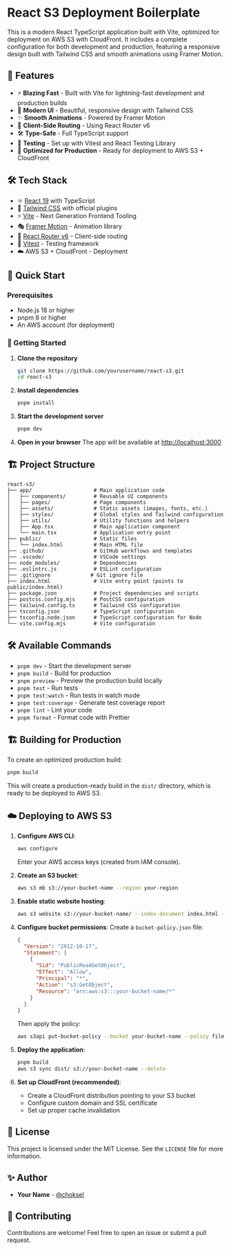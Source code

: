 # React S3 Deployment Boilerplate

This is a modern React TypeScript application built with Vite, optimized for deployment on AWS S3 with CloudFront. It includes a complete configuration for both development and production, featuring a responsive design built with Tailwind CSS and smooth animations using Framer Motion.

## 🚀 Features

- ⚡ **Blazing Fast** - Built with Vite for lightning-fast development and production builds
- 🎨 **Modern UI** - Beautiful, responsive design with Tailwind CSS
- ✨ **Smooth Animations** - Powered by Framer Motion
- 🔄 **Client-Side Routing** - Using React Router v6
- 🛠 **Type-Safe** - Full TypeScript support
- 🧪 **Testing** - Set up with Vitest and React Testing Library
- 🚀 **Optimized for Production** - Ready for deployment to AWS S3 + CloudFront

## 🛠️ Tech Stack

- ⚛️ [React 19](https://reactjs.org/) with TypeScript
- 🎨 [Tailwind CSS](https://tailwindcss.com/) with official plugins
- ⚡ [Vite](https://vitejs.dev/) - Next Generation Frontend Tooling
- 🎭 [Framer Motion](https://www.framer.com/motion/) - Animation library
- 🔄 [React Router v6](https://reactrouter.com/) - Client-side routing
- 🧪 [Vitest](https://vitest.dev/) - Testing framework
- ☁️ AWS S3 + CloudFront - Deployment

## 🚀 Quick Start

### Prerequisites

- Node.js 18 or higher
- pnpm 8 or higher
- An AWS account (for deployment)

### 🚀 Getting Started

1. **Clone the repository**
   ```bash
   git clone https://github.com/yourusername/react-s3.git
   cd react-s3
   ```

2. **Install dependencies**
   ```bash
   pnpm install
   ```

3. **Start the development server**
   ```bash
   pnpm dev
   ```

4. **Open in your browser**
   The app will be available at [http://localhost:3000](http://localhost:3000)

## 🏗️ Project Structure

```
react-s3/
├── app/                    # Main application code
│   ├── components/         # Reusable UI components
│   ├── pages/              # Page components
│   ├── assets/             # Static assets (images, fonts, etc.)
│   ├── styles/             # Global styles and Tailwind configuration
│   ├── utils/              # Utility functions and helpers
│   ├── App.tsx             # Main application component
│   └── main.tsx            # Application entry point
├── public/                 # Static files
│   └── index.html          # Main HTML file
├── .github/                # GitHub workflows and templates
├── .vscode/                # VSCode settings
├── node_modules/           # Dependencies
├── .eslintrc.js            # ESLint configuration
├── .gitignore             # Git ignore file
├── index.html              # Vite entry point (points to public/index.html)
├── package.json            # Project dependencies and scripts
├── postcss.config.mjs      # PostCSS configuration
├── tailwind.config.ts      # Tailwind CSS configuration
├── tsconfig.json           # TypeScript configuration
├── tsconfig.node.json      # TypeScript configuration for Node
└── vite.config.mjs         # Vite configuration
```

## 🛠️ Available Commands

- `pnpm dev` - Start the development server
- `pnpm build` - Build for production
- `pnpm preview` - Preview the production build locally
- `pnpm test` - Run tests
- `pnpm test:watch` - Run tests in watch mode
- `pnpm test:coverage` - Generate test coverage report
- `pnpm lint` - Lint your code
- `pnpm format` - Format code with Prettier

## 🏗️ Building for Production

To create an optimized production build:

```bash
pnpm build
```

This will create a production-ready build in the `dist/` directory, which is ready to be deployed to AWS S3.

## ☁️ Deploying to AWS S3

1. **Configure AWS CLI**:
   ```bash
   aws configure
   ```
   Enter your AWS access keys (created from IAM console).

2. **Create an S3 bucket**:
   ```bash
   aws s3 mb s3://your-bucket-name --region your-region
   ```

3. **Enable static website hosting**:
   ```bash
   aws s3 website s3://your-bucket-name/ --index-document index.html --error-document index.html
   ```

4. **Configure bucket permissions**:
   Create a `bucket-policy.json` file:
   ```json
   {
     "Version": "2012-10-17",
     "Statement": [
       {
         "Sid": "PublicReadGetObject",
         "Effect": "Allow",
         "Principal": "*",
         "Action": "s3:GetObject",
         "Resource": "arn:aws:s3:::your-bucket-name/*"
       }
     ]
   }
   ```
   Then apply the policy:
   ```bash
   aws s3api put-bucket-policy --bucket your-bucket-name --policy file://bucket-policy.json
   ```

5. **Deploy the application**:
   ```bash
   pnpm build
   aws s3 sync dist/ s3://your-bucket-name --delete
   ```

6. **Set up CloudFront (recommended)**:
   - Create a CloudFront distribution pointing to your S3 bucket
   - Configure custom domain and SSL certificate
   - Set up proper cache invalidation

## 📄 License

This project is licensed under the MIT License. See the `LICENSE` file for more information.

## ✨ Author

- **Your Name** - [@choksel](https://github.com/choksel)

## 🤝 Contributing

Contributions are welcome! Feel free to open an issue or submit a pull request.
